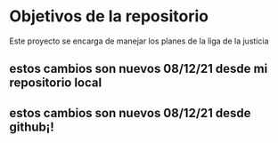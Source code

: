 # Objetivos de la repositorio

Este proyecto se encarga de manejar los planes de la liga de la justicia

## estos cambios son nuevos 08/12/21 desde mi repositorio local
## estos cambios son nuevos 08/12/21 desde github¡!
